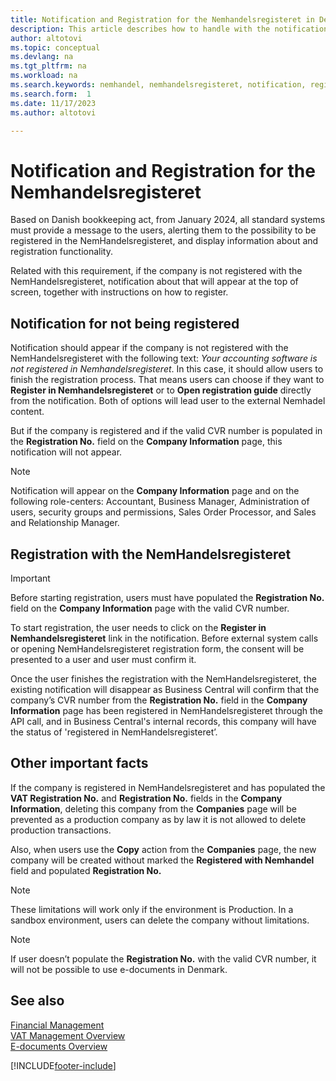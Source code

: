 ```yaml
---
title: Notification and Registration for the Nemhandelsregisteret in Denmark 
description: This article describes how to handle with the notification and registration with the Nemhandelsregisteret in Denmark. 
author: altotovi
ms.topic: conceptual
ms.devlang: na
ms.tgt_pltfrm: na
ms.workload: na
ms.search.keywords: nemhandel, nemhandelsregisteret, notification, registration, denmark
ms.search.form:  1
ms.date: 11/17/2023
ms.author: altotovi

---
```


# Notification and Registration for the Nemhandelsregisteret  

Based on Danish bookkeeping act, from January 2024, all standard systems must provide a message to the users, alerting them to the possibility to be registered in the NemHandelsregisteret, and display information about and registration functionality.  

Related with this requirement, if the company is not registered with the NemHandelsregisteret, notification about that will appear at the top of screen, together with instructions on how to register.   

## Notification for not being registered  

Notification should appear if the company is not registered with the NemHandelsregisteret with the following text: _Your accounting software is not registered in Nemhandelsregisteret_. In this case, it should allow users to finish the registration process. That means users can choose if they want to **Register in Nemhandelsregisteret** or to **Open registration guide** directly from the notification. Both of options will lead user to the external Nemhadel content.  

But if the company is registered and if the valid CVR number is populated in the **Registration No.** field on the **Company Information** page, this notification will not appear.  

> [!NOTE]
> Notification will appear on the **Company Information** page and on the following role-centers: Accountant, Business Manager, Administration of users, security groups and permissions, Sales Order Processor, and Sales and Relationship Manager.  

## Registration with the NemHandelsregisteret 

> [!IMPORTANT]
> Before starting registration, users must have populated the **Registration No.** field on the **Company Information** page with the valid CVR number.

To start registration, the user needs to click on the **Register in Nemhandelsregisteret** link in the notification. Before external system calls or opening NemHandelsregisteret registration form, the consent will be presented to a user and user must confirm it.   

Once the user finishes the registration with the NemHandelsregisteret, the existing notification will disappear as Business Central will confirm that the company’s CVR number from the **Registration No.** field in the **Company Information** page has been registered in NemHandelsregisteret through the API call, and in Business Central's internal records, this company will have the status of 'registered in NemHandelsregisteret’.  

## Other important facts   

If the company is registered in NemHandelsregisteret and has populated the **VAT Registration No.** and **Registration No.** fields in the **Company Information**, deleting this company from the **Companies** page will be prevented as a production company as by law it is not allowed to delete production transactions.  

Also, when users use the **Copy** action from the **Companies** page, the new company will be created without marked the **Registered with Nemhandel** field and populated **Registration No.**   

> [!NOTE]
> These limitations will work only if the environment is Production. In a sandbox environment, users can delete the company without limitations. 

> [!NOTE]
> If user doesn’t populate the **Registration No.** with the valid CVR number, it will not be possible to use e-documents in Denmark.  


## See also  

[Financial Management](../../finance.md)  
[VAT Management Overview](../../finance-manage-vat.md)  
[E-documents Overview](../../finance-edocuments-overview.md)  

[!INCLUDE[footer-include](../../includes/footer-banner.md)]
